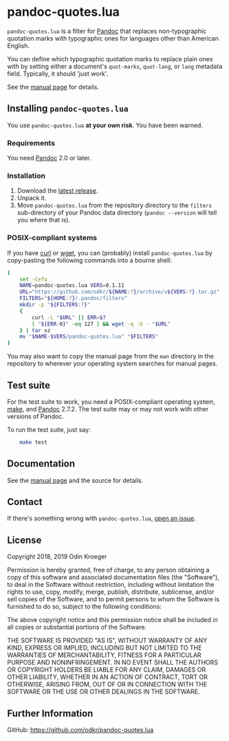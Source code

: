 # pandoc-quotes.lua

`pandoc-quotes.lua` is a filter for [Pandoc](https://www.pandoc.org/) that
replaces non-typographic quotation marks with typographic ones for languages
other than American English.

You can define which typographic quotation marks to replace plain ones with by
setting either a document's `quot-marks`, `quot-lang`, or `lang` metadata
field. Typically, it should 'just work'.

See the [manual page](man/pandoc-quotes.lua.md) for details.


## Installing `pandoc-quotes.lua`

You use `pandoc-quotes.lua` **at your own risk**. You have been warned.

### Requirements

You need [Pandoc](https://www.pandoc.org/) 2.0 or later.


### Installation

1. Download the
   [latest release](https://github.com/odkr/pandoc-quotes.lua/releases/latest).
2. Unpack it.
3. Move `pandoc-quotes.lua` from the repository directory to the
   `filters` sub-directory of your Pandoc data directory
   (`pandoc --version` will tell you where that is).

### POSIX-compliant systems

If you have [curl](https://curl.haxx.se/) or
[wget](https://www.gnu.org/software/wget/), you can (probably)
install `pandoc-quotes.lua` by copy-pasting the
following commands into a bourne shell:

```sh
(
    set -Cefu
    NAME=pandoc-quotes.lua VERS=0.1.11
    URL="https://github.com/odkr/${NAME:?}/archive/v${VERS:?}.tar.gz"
    FILTERS="${HOME:?}/.pandoc/filters"
    mkdir -p "${FILTERS:?}"
    {
        curl -L "$URL" || ERR=$?
        [ "${ERR-0}" -eq 127 ] && wget -q -O - "$URL"
    } | tar xz
    mv "$NAME-$VERS/pandoc-quotes.lua" "$FILTERS"
)
```

You may also want to copy the manual page from the `man` directory in the
repository to wherever your operating system searches for manual pages.


## Test suite

For the test suite to work, you need a POSIX-compliant operating system,
[make](https://en.wikipedia.org/wiki/Make_(software)), and
[Pandoc](https://www.pandoc.org/) 2.7.2. The test suite may or may not
work with other versions of Pandoc.

To run the test suite, just say:

```sh
    make test
```

## Documentation

See the [manual page](man/pandoc-quotes.lua.md)
and the source for details.


## Contact

If there's something wrong with `pandoc-quotes.lua`,
[open an issue](https://github.com/odkr/pandoc-quotes.lua/issues).


## License

Copyright 2018, 2019 Odin Kroeger

Permission is hereby granted, free of charge, to any person obtaining a copy
of this software and associated documentation files (the "Software"), to deal
in the Software without restriction, including without limitation the rights
to use, copy, modify, merge, publish, distribute, sublicense, and/or sell
copies of the Software, and to permit persons to whom the Software is
furnished to do so, subject to the following conditions:

The above copyright notice and this permission notice shall be included in
all copies or substantial portions of the Software.

THE SOFTWARE IS PROVIDED "AS IS", WITHOUT WARRANTY OF ANY KIND, EXPRESS OR
IMPLIED, INCLUDING BUT NOT LIMITED TO THE WARRANTIES OF MERCHANTABILITY,
FITNESS FOR A PARTICULAR PURPOSE AND NONINFRINGEMENT. IN NO EVENT SHALL THE
AUTHORS OR COPYRIGHT HOLDERS BE LIABLE FOR ANY CLAIM, DAMAGES OR OTHER
LIABILITY, WHETHER IN AN ACTION OF CONTRACT, TORT OR OTHERWISE, ARISING FROM,
OUT OF OR IN CONNECTION WITH THE SOFTWARE OR THE USE OR OTHER DEALINGS IN THE
SOFTWARE.


## Further Information


GitHub:
    <https://github.com/odkr/pandoc-quotes.lua>
